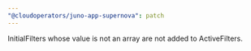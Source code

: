 ```yaml
---
"@cloudoperators/juno-app-supernova": patch
---
```


InitialFilters whose value is not an array are not added to ActiveFilters.
